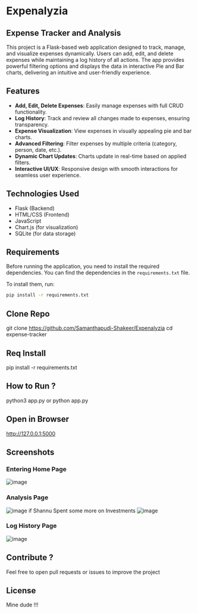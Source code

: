 # Expenalyzia
## Expense Tracker and Analysis

This project is a Flask-based web application designed to track, manage, and visualize expenses dynamically. 
Users can add, edit, and delete expenses while maintaining a log history of all actions.
The app provides powerful filtering options and displays the data in interactive Pie and Bar charts, delivering an intuitive and user-friendly experience.

## Features
- **Add, Edit, Delete Expenses**: Easily manage expenses with full CRUD functionality.
- **Log History**: Track and review all changes made to expenses, ensuring transparency.
- **Expense Visualization**: View expenses in visually appealing pie and bar charts.
- **Advanced Filtering**: Filter expenses by multiple criteria (category, person, date, etc.).
- **Dynamic Chart Updates**: Charts update in real-time based on applied filters.
- **Interactive UI/UX**: Responsive design with smooth interactions for seamless user experience.

## Technologies Used
- Flask (Backend)
- HTML/CSS (Frontend)
- JavaScript
- Chart.js (for visualization)
- SQLite (for data storage)

## Requirements

Before running the application, you need to install the required dependencies. You can find the dependencies in the `requirements.txt` file.

To install them, run:

```bash
pip install -r requirements.txt
```

## Clone Repo
git clone https://github.com/Samanthapudi-Shakeer/Expenalyzia
cd expense-tracker

## Req Install
pip install -r requirements.txt

## How to Run ?
 python3 app.py or python app.py

## Open in Browser
 http://127.0.0.1:5000

## Screenshots
### Entering Home Page
![image](https://github.com/user-attachments/assets/95f4e421-016b-4bf1-97fc-0c65c1a617b7)
### Analysis Page
![image](https://github.com/user-attachments/assets/1b43a996-53e6-4fd9-b439-c610ed0a9a3c)
if Shannu Spent some more on Investments
![image](https://github.com/user-attachments/assets/1e62c122-766f-4fbd-9f66-6e31d505b9f5)
### Log History Page 
![image](https://github.com/user-attachments/assets/89a408a4-14d3-4703-bd97-1b414ed7f4fe)

## Contribute ?
Feel free to open pull requests or issues to improve the project

## License
Mine dude !!!







